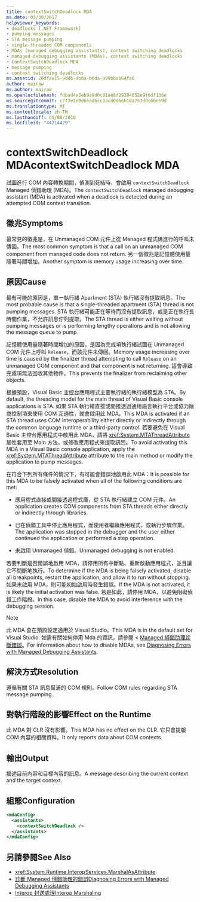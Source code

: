 ```yaml
---
title: contextSwitchDeadlock MDA
ms.date: 03/30/2017
helpviewer_keywords:
- deadlocks [.NET Framework]
- pumping messages
- STA message pumping
- single-threaded COM components
- MDAs (managed debugging assistants), context switching deadlocks
- managed debugging assistants (MDAs), context switching deadlocks
- ContextSwitchDeadlock MDA
- message pumping
- context switching deadlocks
ms.assetid: 26dfaa15-9ddb-4b0a-b6da-999bba664fa6
author: mairaw
ms.author: mairaw
ms.openlocfilehash: fdbad4a5eb9a9d0c81ae8d29394652e9f6df136e
ms.sourcegitcommit: c7f3e2e9d6ead6cc3acd0d66b10a251d0c66e59d
ms.translationtype: MT
ms.contentlocale: zh-TW
ms.lasthandoff: 09/08/2018
ms.locfileid: "44214429"
---
```

# <a name="contextswitchdeadlock-mda"></a><span data-ttu-id="e5d0a-102">contextSwitchDeadlock MDA</span><span class="sxs-lookup"><span data-stu-id="e5d0a-102">contextSwitchDeadlock MDA</span></span>

<span data-ttu-id="e5d0a-103">試圖進行 COM 內容轉換期間，偵測到死結時，會啟用 `contextSwitchDeadlock` Managed 偵錯助理 (MDA)。</span><span class="sxs-lookup"><span data-stu-id="e5d0a-103">The `contextSwitchDeadlock` managed debugging assistant (MDA) is activated when a deadlock is detected during an attempted COM context transition.</span></span>

## <a name="symptoms"></a><span data-ttu-id="e5d0a-104">徵兆</span><span class="sxs-lookup"><span data-stu-id="e5d0a-104">Symptoms</span></span>

<span data-ttu-id="e5d0a-105">最常見的徵兆是，在 Unmanaged COM 元件上從 Managed 程式碼進行的呼叫未傳回。</span><span class="sxs-lookup"><span data-stu-id="e5d0a-105">The most common symptom is that a call on an unmanaged COM component from managed code does not return.</span></span>  <span data-ttu-id="e5d0a-106">另一個徵兆是記憶體使用量隨著時間增加。</span><span class="sxs-lookup"><span data-stu-id="e5d0a-106">Another symptom is memory usage increasing over time.</span></span>

## <a name="cause"></a><span data-ttu-id="e5d0a-107">原因</span><span class="sxs-lookup"><span data-stu-id="e5d0a-107">Cause</span></span>

<span data-ttu-id="e5d0a-108">最有可能的原因是，單一執行緒 Apartment (STA) 執行緒沒有提取訊息。</span><span class="sxs-lookup"><span data-stu-id="e5d0a-108">The most probable cause is that a single-threaded apartment (STA) thread is not pumping messages.</span></span> <span data-ttu-id="e5d0a-109">STA 執行緒可能正在等待而沒有提取訊息，或是正在執行長時間作業，不允許訊息佇列提取。</span><span class="sxs-lookup"><span data-stu-id="e5d0a-109">The STA thread is either waiting without pumping messages or is performing lengthy operations and is not allowing the message queue to pump.</span></span>

<span data-ttu-id="e5d0a-110">記憶體使用量隨著時間增加的原因，是因為完成項執行緒試圖在 Unmanaged COM 元件上呼叫 `Release`，而該元件未傳回。</span><span class="sxs-lookup"><span data-stu-id="e5d0a-110">Memory usage increasing over time is caused by the finalizer thread attempting to call `Release` on an unmanaged COM component and that component is not returning.</span></span>  <span data-ttu-id="e5d0a-111">這會導致完成項無法回收其他物件。</span><span class="sxs-lookup"><span data-stu-id="e5d0a-111">This prevents the finalizer from reclaiming other objects.</span></span>

<span data-ttu-id="e5d0a-112">根據預設，Visual Basic 主控台應用程式主要執行緒的執行緒模型為 STA。</span><span class="sxs-lookup"><span data-stu-id="e5d0a-112">By default, the threading model for the main thread of Visual Basic console applications is STA.</span></span> <span data-ttu-id="e5d0a-113">如果 STA 執行緒直接或間接透過通用語言執行平台或協力廠商控制項來使用 COM 互通性，就會啟用此 MDA。</span><span class="sxs-lookup"><span data-stu-id="e5d0a-113">This MDA is activated if an STA thread uses COM interoperability either directly or indirectly through the common language runtime or a third-party control.</span></span>  <span data-ttu-id="e5d0a-114">若要避免在 Visual Basic 主控台應用程式中啟用此 MDA，請將 <xref:System.MTAThreadAttribute> 屬性套用至 Main 方法，或修改應用程式來提取訊問。</span><span class="sxs-lookup"><span data-stu-id="e5d0a-114">To avoid activating this MDA in a Visual Basic console application, apply the <xref:System.MTAThreadAttribute> attribute to the main method or modify the application to pump messages.</span></span>

<span data-ttu-id="e5d0a-115">在符合下列所有條件的情況下，有可能會錯誤地啟用此 MDA：</span><span class="sxs-lookup"><span data-stu-id="e5d0a-115">It is possible for this MDA to be falsely activated when all of the following conditions are met:</span></span>

-   <span data-ttu-id="e5d0a-116">應用程式直接或間接透過程式庫，從 STA 執行緒建立 COM 元件。</span><span class="sxs-lookup"><span data-stu-id="e5d0a-116">An application creates COM components from STA threads either directly or indirectly through libraries.</span></span>

-   <span data-ttu-id="e5d0a-117">已在偵錯工具中停止應用程式，而使用者繼續應用程式，或執行步驟作業。</span><span class="sxs-lookup"><span data-stu-id="e5d0a-117">The application was stopped in the debugger and the user either continued the application or performed a step operation.</span></span>

-   <span data-ttu-id="e5d0a-118">未啟用 Unmanaged 偵錯。</span><span class="sxs-lookup"><span data-stu-id="e5d0a-118">Unmanaged debugging is not enabled.</span></span>

<span data-ttu-id="e5d0a-119">若要判斷是否錯誤地啟用 MDA，請停用所有中斷點、重新啟動應用程式，並且讓它不間斷地執行。</span><span class="sxs-lookup"><span data-stu-id="e5d0a-119">To determine if the MDA is being falsely activated, disable all breakpoints, restart the application, and allow it to run without stopping.</span></span> <span data-ttu-id="e5d0a-120">如果未啟用 MDA，則可能初始啟用時發生錯誤。</span><span class="sxs-lookup"><span data-stu-id="e5d0a-120">If the MDA is not activated, it is likely the initial activation was false.</span></span> <span data-ttu-id="e5d0a-121">若是如此，請停用 MDA，以避免阻礙偵錯工作階段。</span><span class="sxs-lookup"><span data-stu-id="e5d0a-121">In this case, disable the MDA to avoid interference with the debugging session.</span></span>

> [!NOTE]
> <span data-ttu-id="e5d0a-122">此 MDA 會在預設設定適用於 Visual Studio。</span><span class="sxs-lookup"><span data-stu-id="e5d0a-122">This MDA is in the default set for Visual Studio.</span></span> <span data-ttu-id="e5d0a-123">如需有關如何停用 Mda 的資訊，請參閱 < [Managed 偵錯助理診斷錯誤](../../../docs/framework/debug-trace-profile/diagnosing-errors-with-managed-debugging-assistants.md#enable-and-disable-mdas)。</span><span class="sxs-lookup"><span data-stu-id="e5d0a-123">For information about how to disable MDAs, see [Diagnosing Errors with Managed Debugging Assistants](../../../docs/framework/debug-trace-profile/diagnosing-errors-with-managed-debugging-assistants.md#enable-and-disable-mdas).</span></span>

## <a name="resolution"></a><span data-ttu-id="e5d0a-124">解決方式</span><span class="sxs-lookup"><span data-stu-id="e5d0a-124">Resolution</span></span>

<span data-ttu-id="e5d0a-125">遵循有關 STA 訊息幫浦的 COM 規則。</span><span class="sxs-lookup"><span data-stu-id="e5d0a-125">Follow COM rules regarding STA message pumping.</span></span>

## <a name="effect-on-the-runtime"></a><span data-ttu-id="e5d0a-126">對執行階段的影響</span><span class="sxs-lookup"><span data-stu-id="e5d0a-126">Effect on the Runtime</span></span>

<span data-ttu-id="e5d0a-127">此 MDA 對 CLR 沒有影響。</span><span class="sxs-lookup"><span data-stu-id="e5d0a-127">This MDA has no effect on the CLR.</span></span> <span data-ttu-id="e5d0a-128">它只會提報 COM 內容的相關資料。</span><span class="sxs-lookup"><span data-stu-id="e5d0a-128">It only reports data about COM contexts.</span></span>

## <a name="output"></a><span data-ttu-id="e5d0a-129">輸出</span><span class="sxs-lookup"><span data-stu-id="e5d0a-129">Output</span></span>

<span data-ttu-id="e5d0a-130">描述目前內容和目標內容的訊息。</span><span class="sxs-lookup"><span data-stu-id="e5d0a-130">A message describing the current context and the target context.</span></span>

## <a name="configuration"></a><span data-ttu-id="e5d0a-131">組態</span><span class="sxs-lookup"><span data-stu-id="e5d0a-131">Configuration</span></span>

```xml
<mdaConfig>
  <assistants>
    <contextSwitchDeadlock />
  </assistants>
</mdaConfig>
```

## <a name="see-also"></a><span data-ttu-id="e5d0a-132">另請參閱</span><span class="sxs-lookup"><span data-stu-id="e5d0a-132">See Also</span></span>

- <xref:System.Runtime.InteropServices.MarshalAsAttribute>
- [<span data-ttu-id="e5d0a-133">診斷 Managed 偵錯助理的錯誤</span><span class="sxs-lookup"><span data-stu-id="e5d0a-133">Diagnosing Errors with Managed Debugging Assistants</span></span>](../../../docs/framework/debug-trace-profile/diagnosing-errors-with-managed-debugging-assistants.md)
- [<span data-ttu-id="e5d0a-134">Interop 封送處理</span><span class="sxs-lookup"><span data-stu-id="e5d0a-134">Interop Marshaling</span></span>](../../../docs/framework/interop/interop-marshaling.md)
